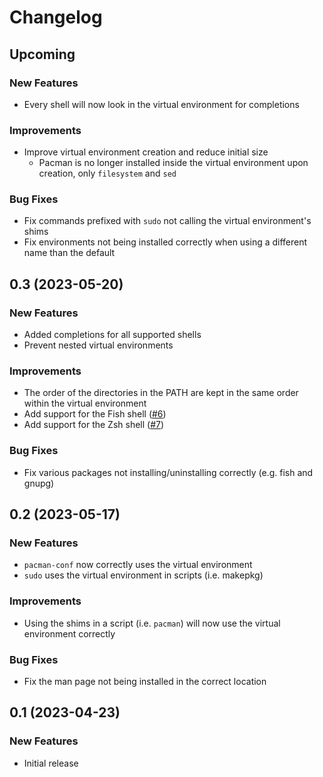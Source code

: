 # Changelog

## Upcoming

### New Features
- Every shell will now look in the virtual environment for completions

### Improvements
- Improve virtual environment creation and reduce initial size
    - Pacman is no longer installed inside the virtual environment upon creation,
    only `filesystem` and `sed`

### Bug Fixes
- Fix commands prefixed with `sudo` not calling the virtual environment's shims
- Fix environments not being installed correctly when using a different name than the default


## 0.3 (2023-05-20)

### New Features
- Added completions for all supported shells
- Prevent nested virtual environments

### Improvements
- The order of the directories in the PATH are kept in the same order within the virtual environment
- Add support for the Fish shell ([#6](https://github.com/jdholtz/pacman-venv/pull/6))
- Add support for the Zsh shell ([#7](https://github.com/jdholtz/pacman-venv/pull/7))

### Bug Fixes
- Fix various packages not installing/uninstalling correctly (e.g. fish and gnupg)


## 0.2 (2023-05-17)

### New Features
- `pacman-conf` now correctly uses the virtual environment
- `sudo` uses the virtual environment in scripts (i.e. makepkg)

### Improvements
- Using the shims in a script (i.e. `pacman`) will now use the virtual environment correctly

### Bug Fixes
- Fix the man page not being installed in the correct location


## 0.1 (2023-04-23)

### New Features
- Initial release
